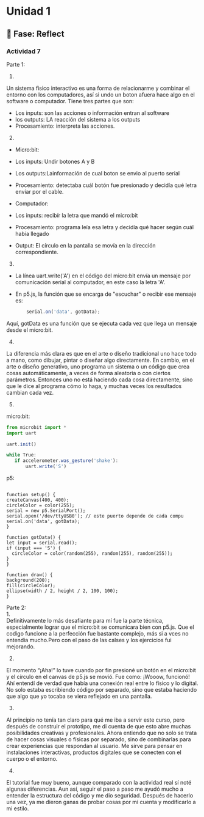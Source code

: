 # Unidad 1
## 🤔 Fase: Reflect

### Actividad 7  

Parte 1:  

1.   
Un sistema fisico interactivo es una forma de relacionarme y combinar el entorno con los computadores, así si undo un boton afuera hace algo en el software o computador. Tiene tres partes que son:
     
- Los inputs: son las acciones o información entran al software
- los outputs: LA reacción del sistema a los outputs
- Procesamiento: interpreta las acciones.

2.  

- Micro:bit:
 - Los inputs: Undir botones A y B
 - Los outputs:Lainformación de cual boton se envio al puerto serial
 - Procesamiento: detectaba cuál botón fue presionado y decidía qué letra enviar por el cable.
  
- Computador:  
 - Los inputs: recibír la letra que mandó el micro:bit
 - Procesamiento: programa leía esa letra y decidía qué hacer según cuál había llegado
 - Output: El círculo en la pantalla se movía en la dirección correspondiente.

3.  
 - La línea uart.write('A') en el código del micro:bit envía un mensaje por comunicación serial al computador, en este caso la letra 'A'.
  
 - En p5.js, la función que se encarga de "escuchar" o recibir ese mensaje es:
   

    ```javascript
        serial.on('data', gotData);
    ```  

Aquí, gotData es una función que se ejecuta cada vez que llega un mensaje desde el micro:bit.  

4.  
La diferencia más clara es que en el arte o diseño tradicional uno hace todo a mano, como dibujar, pintar o diseñar algo directamente. En cambio, en el arte o diseño generativo, uno programa un sistema o un código que crea cosas automáticamente, a veces de forma aleatoria o con ciertos parámetros. Entonces uno no está haciendo cada cosa directamente, sino que le dice al programa cómo lo haga, y muchas veces los resultados cambian cada vez.


5. 
 micro:bit:  

 ```javascript
from microbit import *
import uart

uart.init()

while True:
    if accelerometer.was_gesture('shake'):
        uart.write('S')
 ```

 p5:  
  ```javascriptlet circleColor;

function setup() {
  createCanvas(400, 400);
  circleColor = color(255);
  serial = new p5.SerialPort();
  serial.open('/dev/ttyUSB0'); // este puerto depende de cada compu
  serial.on('data', gotData);
}

function gotData() {
  let input = serial.read();
  if (input === 'S') {
    circleColor = color(random(255), random(255), random(255));
  }
}

function draw() {
  background(200);
  fill(circleColor);
  ellipse(width / 2, height / 2, 100, 100);
}

  ```

Parte 2:  
1.  
Definitivamente lo más desafiante para mí fue la parte técnica, especialmente lograr que el micro:bit se comunicara bien con p5.js. Que el codigo funcione a la perfección fue bastante complejo, más si a vces no entendia mucho.Pero con el paso de las calses y los ejercicios fui mejorando.  


2.  

El momento “¡Aha!” lo tuve cuando por fin presioné un botón en el micro:bit y el círculo en el canvas de p5.js se movió. Fue como: ¡Wooow, funcionó! Ahí entendí de verdad que había una conexión real entre lo físico y lo digital. No solo estaba escribiendo código por separado, sino que estaba haciendo que algo que yo tocaba se viera reflejado en una pantalla.


3.
Al principio no tenía tan claro para qué me iba a servir este curso, pero después de construir el prototipo, me di cuenta de que esto abre muchas posibilidades creativas y profesionales. Ahora entiendo que no solo se trata de hacer cosas visuales o físicas por separado, sino de combinarlas para crear experiencias que respondan al usuario. Me sirve para pensar en instalaciones interactivas, productos digitales que se conecten con el cuerpo o el entorno.

4.
El tutorial fue muy bueno, aunque comparado con la actividad real sí noté algunas diferencias. Aun así, seguir el paso a paso me ayudó mucho a entender la estructura del código y me dio seguridad. Después de hacerlo una vez, ya me dieron ganas de probar cosas por mi cuenta y modificarlo a mi estilo.
